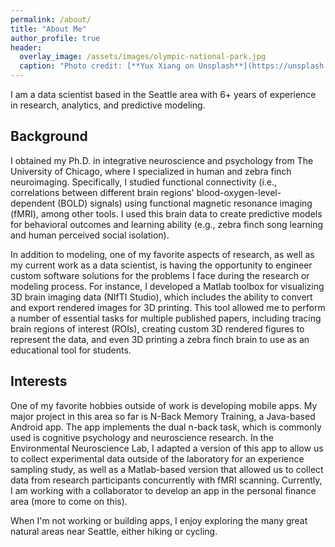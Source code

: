 ```yaml
---
permalink: /about/
title: "About Me"
author_profile: true
header:
  overlay_image: /assets/images/olympic-national-park.jpg
  caption: "Photo credit: [**Yux Xiang on Unsplash**](https://unsplash.com/photos/Aixc9XNggKg)"
---
```

I am a data scientist based in the Seattle area with 6+ years of experience in research, analytics, and predictive modeling. 

## Background
I obtained my Ph.D. in integrative neuroscience and psychology from The University of Chicago, where I specialized in human and zebra finch neuroimaging. Specifically, I studied functional connectivity (i.e., correlations between different brain regions' blood-oxygen-level-dependent (BOLD) signals) using functional magnetic resonance imaging (fMRI), among other tools. I used this brain data to create predictive models for behavioral outcomes and learning ability (e.g., zebra finch song learning and human perceived social isolation). 

In addition to modeling, one of my favorite aspects of research, as well as my current work as a data scientist, is having the opportunity to engineer custom software solutions for the problems I face during the research or modeling process. For instance, I developed a Matlab toolbox for visualizing 3D brain imaging data (NIfTI Studio), which includes the ability to convert and export rendered images for 3D printing. This tool allowed me to perform a number of essential tasks for multiple published papers, including tracing brain regions of interest (ROIs), creating custom 3D rendered figures to represent the data, and even 3D printing a zebra finch brain to use as an educational tool for students. 

## Interests
One of my favorite hobbies outside of work is developing mobile apps. My major project in this area so far is N-Back Memory Training, a Java-based Android app. The app implements the dual n-back task, which is commonly used is cognitive psychology and neuroscience research. In the Environmental Neuroscience Lab, I adapted a version of this app to allow us to collect experimental data outside of the laboratory for an experience sampling study, as well as a Matlab-based version that allowed us to collect data from research participants concurrently with fMRI scanning. Currently, I am working with a collaborator to develop an app in the personal finance area (more to come on this). 

When I'm not working or building apps, I enjoy exploring the many great natural areas near Seattle, either hiking or cycling. 